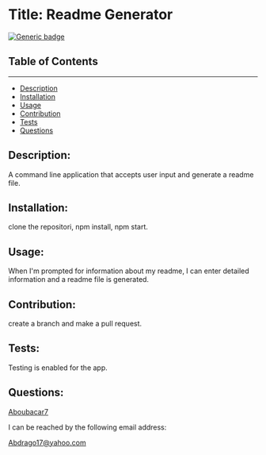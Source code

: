 # Title:      Readme Generator

  [![Generic badge](https://img.shields.io/badge/<License>-<MIT>-<COLOR>.svg)](https://shields.io/)

  

  ## Table of Contents
  ---------------------
  * [Description](##Description)
  * [Installation](##Installation)
  * [Usage](##Usage)
  * [Contribution](##Contribution)
  * [Tests](##Tests)
  * [Questions](##Questions)
  
   ## Description: 
   
   A command line application that accepts user input and generate a readme file.
   
   ## Installation:  
   
   clone the repositori, npm install, npm start.
   
   ## Usage:  
   
   When I'm prompted for information about my readme, I can enter detailed information and a readme file is generated.
   
   ## Contribution:  
   
   create a branch and make a pull request.
   
   ## Tests:  
   
   Testing is enabled for the app.

   ## Questions:   
   
   [Aboubacar7](https://github.com/Aboubacar7)

   I can be reached by the following email address: 
   
   Abdrago17@yahoo.com 
  
  
